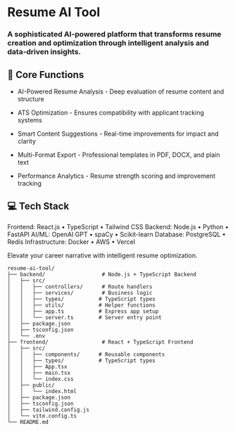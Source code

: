 # Resume AI Tool

### A sophisticated AI-powered platform that transforms resume creation and optimization through intelligent analysis and data-driven insights.

## 🚀 Core Functions
- AI-Powered Resume Analysis - Deep evaluation of resume content and structure

- ATS Optimization - Ensures compatibility with applicant tracking systems

- Smart Content Suggestions - Real-time improvements for impact and clarity

- Multi-Format Export - Professional templates in PDF, DOCX, and plain text

- Performance Analytics - Resume strength scoring and improvement tracking

## 💻 Tech Stack

Frontend: React.js • TypeScript • Tailwind CSS
Backend: Node.js • Python • FastAPI
AI/ML: OpenAI GPT • spaCy • Scikit-learn
Database: PostgreSQL • Redis
Infrastructure: Docker • AWS • Vercel

Elevate your career narrative with intelligent resume optimization.

```
resume-ai-tool/
├── backend/                  # Node.js + TypeScript Backend
│   ├── src/
│   │   ├── controllers/      # Route handlers
│   │   ├── services/         # Business logic
│   │   ├── types/           # TypeScript types
│   │   ├── utils/           # Helper functions
│   │   ├── app.ts           # Express app setup
│   │   └── server.ts        # Server entry point
│   ├── package.json
│   ├── tsconfig.json
│   └── .env
├── frontend/                 # React + TypeScript Frontend
│   ├── src/
│   │   ├── components/      # Reusable components
│   │   ├── types/           # TypeScript types
│   │   ├── App.tsx
│   │   ├── main.tsx
│   │   └── index.css
│   ├── public/
│   │   └── index.html
│   ├── package.json
│   ├── tsconfig.json
│   ├── tailwind.config.js
│   └── vite.config.ts
└── README.md
```
